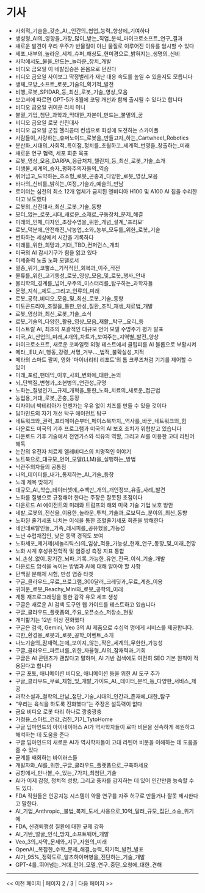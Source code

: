# 기사

- 사회적_기술을_갖춘_AI,_인간의_협업_능력_향상에_기여하다
- 생성형_AI의_영향을_가장_많이_받는_직업_분석_마이크로소프트_연구_결과
- 새로운 발견이 우리 우주가 반물질이 아닌 물질로 이루어진 이유를 암시할 수 있다
- 세포_내부의_놀라운_세계_슈퍼_해상도_현미경으로_밝혀지는_생명의_신비
- 사막에서도_물을_만드는_놀라운_장치_개발
- 비디오 금요일 이 네발짐승은 온몸으로 던진다
- 비디오 금요일 사이보그 딱정벌레가 재난 대응 속도를 높일 수 있을지도 모릅니다
- 생체_모방_소프트_로봇_기술의_획기적_발전
- 비행_로봇_SPIDAR_등_최신_로봇_기술_영상_모음
- 보고서에 따르면 GPT-5가 8월에 코딩 개선과 함께 출시될 수 있다고 합니다
- 비디오 금요일 귀여운 리치 미니
- 불멸_기업_첨단_과학과_막대한_자본이_만드는_불멸의_꿈
- 비디오 금요일 로봇 신진대사
- 비디오 금요일 군집 헬리콥터 컨셉으로 화성에 도전하는 스카이폴
- 사람들이_사랑하는_휴머노이드_로봇을_만들고자_하는_Cartwheel_Robotics
- 분산화_시대의_사회적_특이점_정치를_초월하고_세계적_번영을_창출하는_미래
- 새로운 연구 협력, 세포 회춘 목표
- 로봇_영상_모음_DARPA_응급처치_챌린지_등_최신_로봇_기술_소개
- 미생물_세계의_승자_평화주의자들의_역습
- 뛰어넘고_도약하는_초소형_로봇_곤충과_다양한_로봇_영상_모음
- 바다의_신비를_밝히는_여정_기술과_예술의_만남
- 로이터는 심천의 최소 12개 업체가 금지된 엔비디아 H100 및 A100 AI 칩을 수리한다고 보도했다
- 로봇의_신진대사_최신_로봇_기술_동향
- 모터_없는_로봇_시대_새로운_소재로_구동장치_문제_해결
- 미래의_인체_디자인_초장수명을_위한_개념_설계_'프리모'
- 로봇_덕분에_안전해진_낙농업_소와_농부_모두를_위한_로봇_기술
- 변화하는 세상에서 시간을 기록하다
- 미래를_위한_희망과_기대_TBD_컨퍼런스_개최
- 미국의 AI 감시기구가 힘을 잃고 있다
- 미세중력 노출 노화 모델로서
- 멸종_위기_코뿔소,_기적적인_회복과_이주_작전
- 물류를_위한_고기동성_로봇_영상_모음_및_로봇_행사_안내
- 물리학의_경계를_넘어_우주의_미스터리를_탐구하는_과학자들
- 문명_지식,_제도,_그리고_인류의_미래
- 로봇_공학_비디오_모음_및_최신_로봇_기술_동향
- 미토콘드리아_조절을_통한_만성_질환_조직_재생_치료법_개발
- 로봇_영상과_최신_로봇_기술_소식
- 로봇_기술의_다양한_활용_영상_모음_재활,_탁구,_요리_등
- 미스트랄 AI, 최초의 포괄적인 대규모 언어 모델 수명주기 평가 발표
- 미국_AI_산업의_미래_4개의_차트가_보여주는_지역별_발전_양상
- 마이크로소프트, 새로운 코파일럿 외형 테스트에서 클립피를 AI 블롭으로 부활시켜
- 메타,_EU_AI_행동_강령_서명_거부…_법적_불확실성_지적
- 메타의 스마트 팔찌, 영화 '마이너리티 리포트'의 톰 크루즈처럼 기기를 제어할 수 있어
- 미래_포럼_팬데믹_이후_사회_변화에_대한_논의
- 뇌_단백질_변형과_조현병의_연관성_규명
- 노화는_질병인가__규제_개혁을_통한_노화_치료의_새로운_접근법
- 농업용_거대_로봇_곤충_등장
- 디자이너 박테리아가 언젠가는 우유 없이 치즈를 만들 수 있을 것이다
- 딥마인드의 자기 개선 탁구 에이전트 탐구
- 네트워크와_권력_프리메이슨부터_페이스북까지,_역사를_바꾼_네트워크의_힘
- 다운로드 미국의 기후 프로그램과 미국의 AI 보호 조치가 위협받고 있습니다
- 다운로드 기후 기술에서 천연가스와 석유의 역할, 그리고 AI를 이용한 고대 라틴어 해독
- 논란의 유전자 치료제 엘레비디스의 치명적인 이야기
- 노트북으로_대규모_언어_모델(LLM)을_실행하는_방법
- 낙관주의자들의 공통점
- 나의_데이터를_내가_통제하는_AI_기술_등장
- 노래 제목 맞히기
- 대규모_AI_학습_데이터셋에_수백만_개의_개인정보_유출_사례_발견
- 노화를 질병으로 규정해야 한다는 주장은 잘못된 초점이다
- 다운로드 AI 에이전트의 미래와 트럼프의 해외 미국 기술 기업 보호 방안
- 네발_로봇의_전신을_이용한_놀라운_투척_기술과_로보틱스_분야의_최신_동향
- 노화된 줄기세포 니치는 이식을 통한 조혈줄기세포 회춘을 방해한다
- 네안데르탈인들,_가족_레시피를_공유했을_가능성
- 노년 수렵채집인, 낮은 동맥 경직도 보여
- 노화세포_제거제(세놀리틱스)의_임상_적용_가능성_현재_연구_동향_및_미래_전망
- 노화 시계 후성유전학적 및 염증성 측정 지표 통합
- 뇌_손상_없이_장기간_뇌파_기록_가능한_유연_전극_이식_기술_개발
- 다운로드 암석을 녹이는 방법과 AI에 대해 알아야 할 사항
- 단백질 분해제 시험, 만성 염증 타겟
- 구글_클라우드_무료_프로그램_300달러_크레딧과_무료_계층_이용
- 귀여운_로봇_Reachy_Mini와_로봇_공학의_미래
- 계통 재프로그래밍을 통한 감각 유모 세포 생성
- 구글은 새로운 AI 검색 도구인 웹 가이드를 테스트하고 있습니다
- 구글_클라우드_플랫폼의_주요_오픈소스_저장소_현황
- 개미핥기는 12번 이상 진화했다
- 구글은 검색, Gemini, Veo 3의 AI 제품으로 수십억 명에게 서비스를 제공합니다.
- 극한_환경용_로봇과_로봇_공학_이벤트_소개
- 나노기술의_잠재력_눈에_보이지_않는_작은_세계의_무한한_가능성
- 구글_클라우드_파트너를_위한_자율형_AI의_잠재력과_기회
- 구글은 AI 콘텐츠가 괜찮다고 말하며, AI 기반 검색에도 여전히 SEO 기본 원칙이 적용된다고 합니다
- 구글 포토, 애니메이션 비디오, 애니메이션 등을 위한 AI 도구 추가
- 구글_클라우드_무료_체험_및_개발_가이드_AI,_데이터_분석_등_다양한_서비스_제공
- 과학소설과_철학의_만남_첨단_기술_시대의_인간과_존재에_대한_탐구
- “우리는 육식을 하도록 진화했다”는 주장은 설득력이 없다
- 금요 비디오 로봇 다리 하나로 깡충깡충
- 가정용_스마트_건강_검진_기기_TytoHome
- 구글 딥마인드의 아이네이아스 AI가 역사학자들이 로마 비문을 신속하게 복원하고 해석하는 데 도움을 준다
- 구글 딥마인드의 새로운 AI가 역사학자들이 고대 라틴어 비문을 이해하는 데 도움을 줄 수 있다
- 균계를 배회하는 바이러스들
- 개발자와_AI를_위한_구글_클라우드_플랫폼으로_구축하세요
- 공항에서_만나볼_수_있는_7가지_최첨단_기술
- AI가 이제 감정, 정치적 성향, 그리고 풍자를 감지하는 데 있어 인간만큼 능숙할 수도 있다.
- FDA 직원들은 인공지능 시스템이 약물 연구를 자주 허구로 만들거나 잘못 제시한다고 말한다.
- AI_기업_Anthropic,_불법_복제_도서_사용으로_10억_달러_규모_집단_소송_위기에
- FDA, 신경퇴행성 질환에 대한 규제 강화
- AI_기반_얼굴_인식_방지_소프트웨어_개발
- Veo_3의_자막_문제와_지구_자원의_미래
- OpenAI,_복잡한_수학_문제_해결_능력_획기적_발전_발표
- AI가_95%_정확도로_알츠하이머병을_진단하는_기술_개발
- GPT-4를_뛰어넘는_거대_언어_모델_연구_중단_요청에_대한_견해

---
<< 이전 페이지  |  페이지 2 / 3  |  다음 페이지 >>